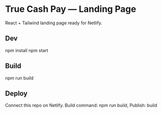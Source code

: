 # True Cash Pay — Landing Page

React + Tailwind landing page ready for Netlify.

## Dev
npm install
npm start

## Build
npm run build

## Deploy
Connect this repo on Netlify. Build command: npm run build, Publish: build
